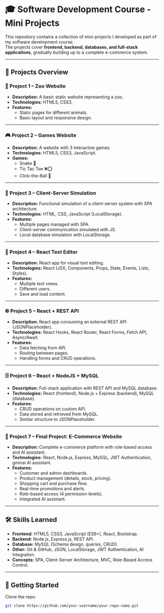 # 🎓 Software Development Course - Mini Projects

This repository contains a collection of mini-projects I developed as part of my software development course.  
The projects cover **frontend, backend, databases, and full-stack applications**, gradually building up to a complete e-commerce system.

---

## 📂 Projects Overview

### 🐯 Project 1 – Zoo Website
- **Description:** A basic static website representing a zoo.
- **Technologies:** HTML5, CSS3.
- **Features:**
  - Static pages for different animals.
  - Basic layout and responsive design.

---

### 🎮 Project 2 – Games Website
- **Description:** A website with 3 interactive games.
- **Technologies:** HTML5, CSS3, JavaScript.
- **Games:**
  - Snake 🐍
  - Tic Tac Toe ❌⭕
  - Click-the-Ball 🎱

---

### 🔗 Project 3 – Client-Server Simulation
- **Description:** Functional simulation of a client-server system with SPA architecture.
- **Technologies:** HTML, CSS, JavaScript (LocalStorage).
- **Features:**
  - Multiple pages managed with SPA.
  - Client-server communication simulated with JS.
  - Local database simulation with LocalStorage.

---

### 📝 Project 4 – React Text Editor
- **Description:** React app for visual text editing.
- **Technologies:** React (JSX, Components, Props, State, Events, Lists, Styles).
- **Features:**
  - Multiple text views.
  - Different users.
  - Save and load content.

---

### 🌐 Project 5 – React + REST API
- **Description:** React app consuming an external REST API (JSONPlaceholder).
- **Technologies:** React Hooks, React Router, React Forms, Fetch API, Async/Await.
- **Features:**
  - Data fetching from API.
  - Routing between pages.
  - Handling forms and CRUD operations.

---

### 🗄️ Project 6 – React + NodeJS + MySQL
- **Description:** Full-stack application with REST API and MySQL database.
- **Technologies:** React (frontend), Node.js + Express (backend), MySQL (database).
- **Features:**
  - CRUD operations on custom API.
  - Data stored and retrieved from MySQL.
  - Similar structure to JSONPlaceholder.

---

### 🛒 Project 7 – Final Project: E-Commerce Website
- **Description:** Complete e-commerce platform with role-based access and AI assistant.
- **Technologies:** React, Node.js, Express, MySQL, JWT Authentication, gminai AI assistant.
- **Features:**
  - Customer and admin dashboards.
  - Product management (details, stock, pricing).
  - Shopping cart and purchase flow.
  - Real-time promotions and alerts.
  - Role-based access (4 permission levels).
  - Integrated AI assistant.

---

## 🛠️ Skills Learned
- **Frontend:** HTML5, CSS3, JavaScript (ES6+), React, Bootstrap.
- **Backend:** Node.js, Express.js, REST API.
- **Database:** MySQL (Schema design, queries, CRUD).
- **Other:** Git & GitHub, JSON, LocalStorage, JWT Authentication, AI Integration.
- **Concepts:** SPA, Client-Server Architecture, MVC, Role-Based Access Control.

---

## 🚀 Getting Started
Clone the repo:
```bash
git clone https://github.com/your-username/your-repo-name.git
